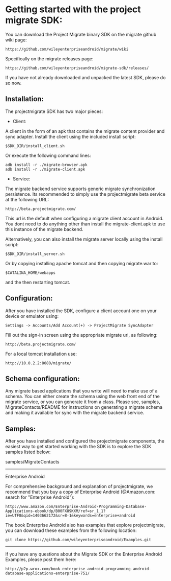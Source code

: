 
# Getting started with the project migrate SDK:

You can download the Project Migrate binary SDK on the migrate github wiki page:

```
https://github.com/wileyenterpriseandroid/migrate/wiki
```

Specifically on the migrate releases page:

```
https://github.com/wileyenterpriseandroid/migrate-sdk/releases/
```

If you have not already downloaded and unpacked the latest SDK, please do so now.

Installation:
----------

The projectmigrate SDK has two major pieces:

- Client:

A client in the form of an apk that contains the migrate content provider and
sync adapter. Install the client using the included install script:

```
$SDK_DIR/install_client.sh
```

Or execute the following command lines:

```
adb install -r ./migrate-browser.apk
adb install -r ./migrate-client.apk
```


- Service:

The migrate backend service supports generic migrate synchronization persistence.
Its recommended to simply use the projectmigrate beta service at the following URL:

```
http://beta.projectmigrate.com/
```

This url is the default when configuring a migrate client account in Android. You
dont need to do anything other than install the migrate-client.apk to use this
instance of the migrate backend.

Alternatively, you can also install the migrate server locally using the install script:

```
$SDK_DIR/install_server.sh
```

Or by copying installing apache tomcat and then copying migrate.war to:

```
$CATALINA_HOME/webapps
```

and the then restarting tomcat.


Configuration:
----------

After you have installed the SDK, configure a client account one on your device
or emulator using:

```
Settings -> Accounts/Add Account(+) -> ProjectMigrate SyncAdapter
```

Fill out the sign-in screen using the appropriate migrate url, as following:

```
http://beta.projectmigrate.com/
```

For a local tomcat installation use:

```
http://10.0.2.2:8080/migrate/
```

Schema configuration:
----------

Any migrate based applications that you write will need to make use of a schema.
You can either create the schema using the web front end of the migrate service,
or you can generate it from a class. Please see, samples, MigrateContacts/README
for instructions on generating a migrate schema and making it available for sync
with the migrate backend service.

Samples:
----------

After you have installed and configured the projectmigrate components, the easiest
way to get started working with the SDK is to explore the SDK samples listed below:

samples/MigrateContacts

----------

Enterprise Android

For comprehensive background and explanation of projectmigrate, we recommend that you buy a copy of
Enterprise Android (@Amazon.com: search for "Enterprise Android"):

```
http://www.amazon.com/Enterprise-Android-Programming-Database-Applications-ebook/dp/B00FX89KXM/ref=sr_1_1?ie=UTF8&qid=1403662172&sr=8-1&keywords=enterprise+android
```

The book Enterprise Android also has examples that explore projectmigrate, you can download
these examples from the following location:

```
git clone https://github.com/wileyenterpriseandroid/Examples.git
```

----------

If you have any questions about the Migrate SDK or the Enterprise Android Examples,
please post them here:

```
http://p2p.wrox.com/book-enterprise-android-programming-android-database-applications-enterprise-751/
```
